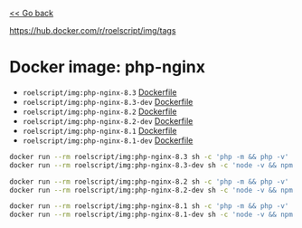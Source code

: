 [<< Go back](../README.md#overview)

https://hub.docker.com/r/roelscript/img/tags

# Docker image: php-nginx

- `roelscript/img:php-nginx-8.3` [Dockerfile](8.3/Dockerfile)
- `roelscript/img:php-nginx-8.3-dev` [Dockerfile](8.3-dev/Dockerfile)
- `roelscript/img:php-nginx-8.2` [Dockerfile](8.2/Dockerfile)
- `roelscript/img:php-nginx-8.2-dev` [Dockerfile](8.2-dev/Dockerfile)
- `roelscript/img:php-nginx-8.1` [Dockerfile](8.1/Dockerfile)
- `roelscript/img:php-nginx-8.1-dev` [Dockerfile](8.1-dev/Dockerfile)

```bash
docker run --rm roelscript/img:php-nginx-8.3 sh -c 'php -m && php -v'
docker run --rm roelscript/img:php-nginx-8.3-dev sh -c 'node -v && npm -v && composer diagnose'

docker run --rm roelscript/img:php-nginx-8.2 sh -c 'php -m && php -v'
docker run --rm roelscript/img:php-nginx-8.2-dev sh -c 'node -v && npm -v && composer diagnose'

docker run --rm roelscript/img:php-nginx-8.1 sh -c 'php -m && php -v'
docker run --rm roelscript/img:php-nginx-8.1-dev sh -c 'node -v && npm -v && composer diagnose'
```
